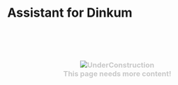 # Assistant for Dinkum

<br />
<br />
<br />

<h3 style="color: #c8c8c8; text-align: center">
    <img src="../../assets/img/underConstruction.svg" alt="UnderConstruction" class="max-h-350" />
    <br />
    This page needs more content!
</h3>